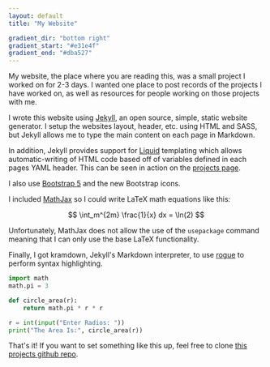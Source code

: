 ```yaml
---
layout: default
title: "My Website"

gradient_dir: "bottom right"
gradient_start: "#e31e4f"
gradient_end: "#dba527"
---
```


My website, the place where you are reading this, was a small project I worked on for 2-3 days. I wanted one place to post records of the projects I have worked on, as well as resources for people working on those projects with me.

I wrote this website using [Jekyll](https://jekyllrb.com/), an open source, simple, static website generator. I setup the websites layout, header, etc. using HTML and SASS, but Jekyll allows me to type the main content on each page in Markdown.

In addition, Jekyll provides support for [Liquid](https://shopify.github.io/liquid/) templating which allows automatic-writing of HTML code based off of variables defined in each pages YAML header. This can be seen in action on the [projects page](/projects.html).

I also use [Bootstrap 5](https://getbootstrap.com/) and the new Bootstrap icons.

I included [MathJax](https://www.mathjax.org/) so I could write LaTeX math equations like this:

$$ \int_m^{2m} \frac{1}{x} dx = \ln(2) $$

Unfortunately, MathJax does not allow the use of the `usepackage` command meaning that I can only use the base LaTeX functionality.

Finally, I got kramdown, Jekyll's Markdown interpreter, to use [rogue](http://rouge.jneen.net/) to perform syntax highlighting.

```python
import math
math.pi = 3

def circle_area(r):
    return math.pi * r * r

r = int(input("Enter Radios: "))
print("The Area Is:", circle_area(r))
```

That's it! If you want to set something like this up, feel free to clone [this projects github repo](https://github.com/brandon-feder/brandon-feder.github.io).